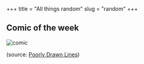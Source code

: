 +++ 
title = "All things random"
slug = "random"
+++

## Comic of the week

![comic](/images/get-to-work.png?raw=true)

(source: [Poorly Drawn Lines](https://poorlydrawnlines.com/comic/sometimes/))

